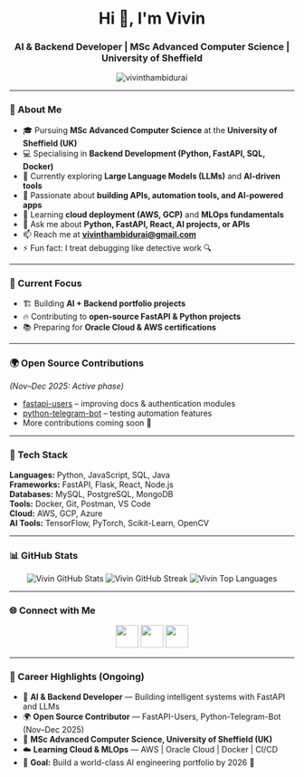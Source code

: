 <h1 align="center">Hi 👋, I'm Vivin</h1>
<h3 align="center">AI & Backend Developer | MSc Advanced Computer Science | University of Sheffield</h3>

<p align="center">
  <img src="https://komarev.com/ghpvc/?username=vivinthambidurai&label=Profile%20views&color=0e75b6&style=flat" alt="vivinthambidurai" />
</p>

---

### 🚀 About Me

- 🎓 Pursuing **MSc Advanced Computer Science** at the **University of Sheffield (UK)**
- 💻 Specialising in **Backend Development (Python, FastAPI, SQL, Docker)**  
- 🤖 Currently exploring **Large Language Models (LLMs)** and **AI-driven tools**
- 🧩 Passionate about **building APIs, automation tools, and AI-powered apps**
- 🌱 Learning **cloud deployment (AWS, GCP)** and **MLOps fundamentals**
- 💬 Ask me about **Python, FastAPI, React, AI projects, or APIs**
- 📫 Reach me at **vivinthambidurai@gmail.com**
- ⚡ Fun fact: I treat debugging like detective work 🔍

---

### 🧠 Current Focus

- 🏗 Building **AI + Backend portfolio projects**
- 🔥 Contributing to **open-source FastAPI & Python projects**
- 📚 Preparing for **Oracle Cloud & AWS certifications**

---

### 🌍 Open Source Contributions
*(Nov–Dec 2025: Active phase)*  
- [fastapi-users](https://github.com/fastapi-users/fastapi-users) – improving docs & authentication modules  
- [python-telegram-bot](https://github.com/python-telegram-bot/python-telegram-bot) – testing automation features  
- More contributions coming soon 🚀  

---

### 🧰 Tech Stack
**Languages:** Python, JavaScript, SQL, Java  
**Frameworks:** FastAPI, Flask, React, Node.js  
**Databases:** MySQL, PostgreSQL, MongoDB  
**Tools:** Docker, Git, Postman, VS Code  
**Cloud:** AWS, GCP, Azure  
**AI Tools:** TensorFlow, PyTorch, Scikit-Learn, OpenCV  

---

### 📊 GitHub Stats
<p align="center">
  <img src="https://github-readme-stats.vercel.app/api?username=vivinthambidurai&show_icons=true&theme=tokyonight" alt="Vivin GitHub Stats" />
  <img src="https://github-readme-streak-stats.herokuapp.com/?user=vivinthambidurai&theme=tokyonight" alt="Vivin GitHub Streak" />
  <img src="https://github-readme-stats.vercel.app/api/top-langs?username=vivinthambidurai&layout=compact&theme=tokyonight" alt="Vivin Top Languages" />
</p>

---

### 🌐 Connect with Me
<p align="center">
  <a href="https://linkedin.com/in/vivinthambidurai" target="_blank"><img src="https://skillicons.dev/icons?i=linkedin" width="40" /></a>
  <a href="https://instagram.com/vi.vinn" target="_blank"><img src="https://skillicons.dev/icons?i=instagram" width="40" /></a>
  <a href="mailto:vivinthambidurai@gmail.com"><img src="https://skillicons.dev/icons?i=gmail" width="40" /></a>
</p>

---

### 🎯 Career Highlights (Ongoing)

- 🧠 **AI & Backend Developer** — Building intelligent systems with FastAPI and LLMs  
- 🌍 **Open Source Contributor** — FastAPI-Users, Python-Telegram-Bot (Nov–Dec 2025)  
- 🏅 **MSc Advanced Computer Science, University of Sheffield (UK)**  
- ☁️ **Learning Cloud & MLOps** — AWS | Oracle Cloud | Docker | CI/CD  
- 💼 **Goal:** Build a world-class AI engineering portfolio by 2026 🚀  
